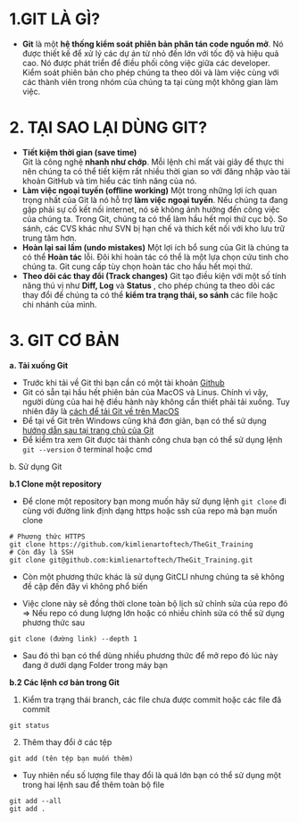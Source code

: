 # 1.GIT LÀ GÌ?
- **Git** là một **hệ thống kiểm soát phiên bản phân tán code nguồn mở**. Nó được thiết kế để xử lý các dự án từ nhỏ đến lớn với tốc độ và hiệu quả cao. Nó được phát triển để điều phối công việc giữa các developer. Kiểm soát phiên bản cho phép chúng ta theo dõi và làm việc cùng với các thành viên trong nhóm của chúng ta tại cùng một không gian làm việc.

# 2. TẠI SAO LẠI DÙNG GIT?
- **Tiết kiệm thời gian (save time)**  
	Git là công nghệ **nhanh như chớp**. Mỗi lệnh chỉ mất vài giây để thực thi nên chúng ta có thể tiết kiệm rất nhiều thời gian so với đăng nhập vào tài khoản GitHub và tìm hiểu các tính năng của nó.
- **Làm việc ngoại tuyến (offline working)**
    Một trong những lợi ích quan trọng nhất của Git là nó hỗ trợ **làm việc ngoại tuyến**. Nếu chúng ta đang gặp phải sự cố kết nối internet, nó sẽ không ảnh hưởng đến công việc của chúng ta. Trong Git, chúng ta có thể làm hầu hết mọi thứ cục bộ. So sánh, các CVS ​​khác như SVN bị hạn chế và thích kết nối với kho lưu trữ trung tâm hơn.
- **Hoàn lại sai lầm (undo mistakes)**
	Một lợi ích bổ sung của Git là chúng ta có thể **Hoàn tác** lỗi. Đôi khi hoàn tác có thể là một lựa chọn cứu tinh cho chúng ta. Git cung cấp tùy chọn hoàn tác cho hầu hết mọi thứ.
- **Theo dõi các thay đổi (Track changes)**
    Git tạo điều kiện với một số tính năng thú vị như **Diff, Log** và **Status** , cho phép chúng ta theo dõi các thay đổi để chúng ta có thể **kiểm tra trạng thái, so sánh** các file hoặc chi nhánh của mình.

# 3. GIT CƠ BẢN
**a. Tải xuống Git**
 - Trước khi tải về Git thì bạn cần có một tài khoản [Github](https://github.com)
 - Git có sẵn tại hầu hết phiên bản của MacOS và Linus. Chính vì vậy, người dùng của hai hệ điều hành này không cần thiết phải tải xuống. Tuy nhiên đây là [cách để tải Git về trên MacOS](https://git-scm.com/download/mac)
 - Để tại về Git trên Windows cũng khá đơn giản, bạn có thể sử dụng [hướng dẫn sau tại trang chủ của Git](https://git-scm.com/download/win)
 - Để kiểm tra xem Git được tải thành công chưa bạn có thể sử dụng lệnh ```git --version``` ở terminal hoặc cmd

 b. Sử dụng Git

 **b.1 Clone một repository**
- Để clone một repository bạn mong muốn hãy sử dụng lệnh ```git clone``` đi cùng với đường link định dạng https hoặc ssh của repo mà bạn muốn clone

```
# Phương thức HTTPS
git clone https://github.com/kimlienartoftech/TheGit_Training
# Còn đây là SSH
git clone git@github.com:kimlienartoftech/TheGit_Training.git
```
 - Còn một phương thức khác là sử dụng GitCLI nhưng chúng ta sẽ không đề cập đến đây vì không phổ biến

 - Việc clone này sẽ đồng thời clone toàn bộ lịch sử chỉnh sửa của repo đó => Nếu repo có dung lượng lớn hoặc có nhiều chỉnh sửa có thể sử dụng phương thức sau 
```
git clone (đường link) --depth 1
```
 - Sau đó thì bạn có thể dùng nhiều phương thức để mở repo đó lúc này đang ở dưới dạng Folder trong máy bạn

 **b.2 Các lệnh cơ bản trong Git**
 1. Kiểm tra trạng thái branch, các file chưa được commit hoặc các file đã commit

```
git status
```

 2. Thêm thay đổi ở các tệp
```
git add (tên tệp bạn muốn thêm)
```
 - Tuy nhiên nếu số lượng file thay đổi là quá lớn bạn có thể sử dụng một trong hai lệnh sau để thêm toàn bộ file
```
git add --all
git add .
```

